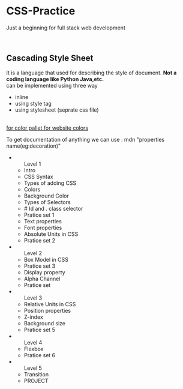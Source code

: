 # CSS-Practice
Just a beginning for full stack web development

<br>
<h2>Cascading Style Sheet</h2>
<p> 
It is a language that used for describing the style of document.
<b>
Not a coding language like Python Java,etc.
</b>
<br>
can be implemented using three way
<ul>
<li>inline </li>
<li>using style tag </li>
<li>using stylesheet (seprate css file) </li>
</ul>
<br>
<a href="https://coolors.co/"> for color pallet for website colors</a>
<br>

To get documentation of anything we can use : mdn "properties name(eg:decoration)"
<br>
<ul>
<li><ul>Level 1
    <li>Intro
    <li>CSS Syntax
    <li>Types of adding CSS
    <li>Colors
    <li>Background Color
    <li>Types of Selectors
    <li># Id and . class selector
    <li>Pratice set 1 
    <li>Text properties
    <li>Font properties
    <li>Absolute Units in CSS
    <li>Pratice set 2 </ul>
<li><ul>Level 2 
    <li>Box Model in CSS
    <li>Pratice set 3 
    <li>Display property
    <li>Alpha Channel
    <li>Pratice set </ul>
<li><ul>Level 3 
    <li>Relative Units in CSS
    <li>Position properties
    <li>Z-index
    <li>Background size
    <li>Pratice set 5 </ul>
<li><ul>Level 4 
    <li>Flexbox
    <li>Pratice set 6 </ul>
<li><ul>Level 5 
    <li>Transition 
   <li>PROJECT </ul><ul>